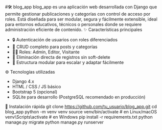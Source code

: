 #🛠️ blog_app
blog_app es una aplicación web desarrollada con Django que permite gestionar publicaciones y categorías con control de acceso por roles. Está diseñada para ser modular, segura y fácilmente extensible, ideal para entornos educativos, técnicos o personales donde se requiere administración eficiente de contenido.
✨ Características principales
- 🔒 Autenticación de usuarios con roles diferenciados
- 📝 CRUD completo para posts y categorías
- 🧑‍💼 Roles: Admin, Editor, Visitante
- 🚫 Eliminación directa de registros sin soft-delete
- 🧩 Estructura modular para escalar y adaptar fácilmente

⚙️ Tecnologías utilizadas
- Django 4.x
- HTML / CSS / JS básico
- Bootstrap 5 (opcional)
- SQLite para desarrollo (PostgreSQL recomendado en producción)

🚀 Instalación rápida
git clone https://github.com/tu_usuario/blog_app.git
cd blog_app
python -m venv venv
source venv/bin/activate      # en Linux/macOS
venv\Scripts\activate         # en Windows
pip install -r requirements.txt
python manage.py migrate
python manage.py runserver



